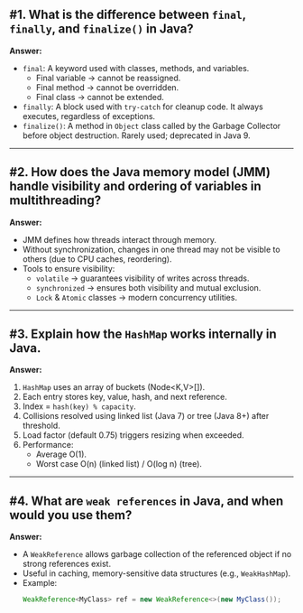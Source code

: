    
   

## #1. What is the difference between `final`, `finally`, and `finalize()` in Java?

**Answer:**
- `final`: A keyword used with classes, methods, and variables.
  - Final variable → cannot be reassigned.
  - Final method → cannot be overridden.
  - Final class → cannot be extended.
- `finally`: A block used with `try-catch` for cleanup code. It always executes, regardless of exceptions.
- `finalize()`: A method in `Object` class called by the Garbage Collector before object destruction. Rarely used; deprecated in Java 9.

---

## #2. How does the Java memory model (JMM) handle visibility and ordering of variables in multithreading?

**Answer:**
- JMM defines how threads interact through memory.
- Without synchronization, changes in one thread may not be visible to others (due to CPU caches, reordering).
- Tools to ensure visibility:
  - `volatile` → guarantees visibility of writes across threads.
  - `synchronized` → ensures both visibility and mutual exclusion.
  - `Lock` & `Atomic` classes → modern concurrency utilities.

---

## #3. Explain how the `HashMap` works internally in Java.

**Answer:**
1. `HashMap` uses an array of buckets (Node<K,V>[]).
2. Each entry stores key, value, hash, and next reference.
3. Index = `hash(key) % capacity`.
4. Collisions resolved using linked list (Java 7) or tree (Java 8+) after threshold.
5. Load factor (default 0.75) triggers resizing when exceeded.
6. Performance: 
   - Average O(1).
   - Worst case O(n) (linked list) / O(log n) (tree).

---

## #4. What are `weak references` in Java, and when would you use them?

**Answer:**
- A `WeakReference` allows garbage collection of the referenced object if no strong references exist.
- Useful in caching, memory-sensitive data structures (e.g., `WeakHashMap`).
- Example:
  ```java
  WeakReference<MyClass> ref = new WeakReference<>(new MyClass());
